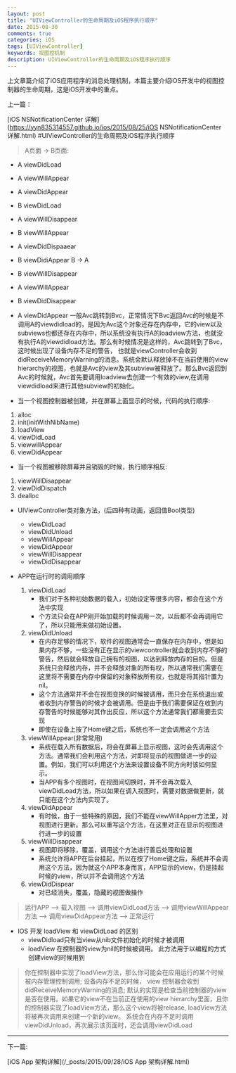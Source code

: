 ```yaml
---
layout: post
title: "UIViewController的生命周期及iOS程序执行顺序"
date: 2015-08-30
comments: true
categories: iOS
tags: [UIViewController]
keywords: 视图控机制 
description: UIViewController的生命周期及iOS程序执行顺序
---
```


上文章篇介绍了iOS应用程序的消息处理机制，本篇主要介绍iOS开发中的视图控制器的生命周期，这是iOS开发中的重点。

上一篇：

[iOS NSNotificationCenter 详解](https://yyn835314557.github.io/ios/2015/08/25/iOS NSNotificationCenter 详解.html)
#UIViewController的生命周期及iOS程序执行顺序

> A页面 -> B页面:
  - A viewDidLoad
  - A viewWillAppear
  - A viewDidAppear
  - B viewDidLoad
  - A viewWillDisappear
  - B viewWillAppear
  - A viewDidDispaaear
  - B viewDidiAppear
 B -> A
  - B viewWillDisappear
  - A viewWillAppear
  - B viewDidDisappear
  - A viewDidAppear
 一般Avc跳转到Bvc，正常情况下Bvc返回Avc的时候是不调用A的viewdidload的，是因为Avc这个对象还存在内存中，它的view以及subviews也都还存在内存中，所以系统没有执行A的loadview方法，也就没有执行A的viewdidload方法。那么有时候情况是这样的，Avc跳转到了Bvc，这时候出现了设备内存不足的警告， 也就是viewController会收到didReceiveMemoryWarning的消息。系统会默认释放掉不在当前使用的view hierarchy的视图，也就是Avc的view及其subview被释放了。那么Bvc返回到Avc的时候就，Avc首先要调用loadview去创建一个有效的view,在调用viewdidload来进行其他subview的初始化。 
 

- 当一个视图控制器被创建，并在屏幕上面显示的时候，代码的执行顺序:
 1. alloc	
 2. init(initWithNibName)
 3. loadView
 4. viewDidLoad
 5. viewwillAppear
 6. viewDidAppear

- 当一个视图被移除屏幕并且销毁的时候，执行顺序相反:
 1. viewWillDisappear
 2. viewDidDispatch
 3. dealloc
 
- UIViewController类对象方法，(后四种有动画，返回值Bool类型)
	- viewDidLoad
	- viewDidUnload
	- viewWillAppear
	- viewDidAppear
	- viewWillDisappear
	- viewDidDisappear

- APP在运行时的调用顺序
	1. viewDidLoad
		 - 我们对于各种初始数据的载入，初始设定等很多内容，都会在这个方法中实现
		 - 个方法只会在APP刚开始加载的时候调用一次，以后都不会再调用它了，所以只能用来做初始设置。
	2. viewDidUnload
		 - 在内存足够的情况下，软件的视图通常会一直保存在内存中，但是如果内存不够，一些没有正在显示的viewcontroller就会收到内存不够的警告，然后就会释放自己拥有的视图，以达到释放内存的目的。但是系统只会释放内存，并不会释放对象的所有权，所以通常我们需要在这里将不需要在内存中保留的对象释放所有权，也就是将其指针置为nil。
		 - 这个方法通常并不会在视图变换的时候被调用，而只会在系统退出或者收到内存警告的时候才会被调用。但是由于我们需要保证在收到内存警告的时候能够对其作出反应，所以这个方法通常我们都需要去实现
		 - 即使在设备上按了Home键之后，系统也不一定会调用这个方法
	3. viewWillAppear(非常常用)
		 - 系统在载入所有数据后，将会在屏幕上显示视图，这时会先调用这个方法。通常我们会利用这个方法，对即将显示的视图做进一步的设置。例如，我们可以利用这个方法来设置设备不同方向时该如何显示。
		 - 当APP有多个视图时，在视图间切换时，并不会再次载入viewDidLoad方法，所以如果在调入视图时，需要对数据做更新，就只能在这个方法内实现了。
	4. viewDidAppear
		 -  有时候，由于一些特殊的原因，我们不能在viewWillApper方法里，对视图进行更新。那么可以重写这个方法，在这里对正在显示的视图进行进一步的设置
	5. viewWillDisappear
		 - 视图即将移除，覆盖，调用这个方法进行善后处理和设置
		 - 系统允许将APP在后台挂起，所以在按了Home键之后，系统并不会调用这个方法，因为就这个APP本身而言，APP显示的view，仍是挂起时候的view，所以并不会调用这个方法
	6. viewDidDispear
		 - 对已经消失，覆盖，隐藏的视图做操作

 > 运行APP —> 载入视图 —> 调用viewDidLoad方法 —> 调用viewWillAppear方法 —> 调用viewDidAppear方法 —>   正常运行 

- IOS 开发 loadView 和 viewDidLoad 的区别
	- viewDidload只有当view从nib文件初始化的时候才被调用
	- loadView 在控制器的view为nil的时候被调用。 此方法用于以编程的方式创建view的时候用到

 > 你在控制器中实现了loadView方法，那么你可能会在应用运行的某个时候被内存管理控制调用;
 	设备内存不足的时候， view 控制器会收到didReceiveMemoryWarning的消息;
 	默认的实现是检查当前控制器的view是否在使用。如果它的view不在当前正在使用的view hierarchy里面，且你的控制器实现了loadView方法，那么这个view将被release, loadView方法将被再次调用来创建一个新的view。
 	系统会在内存不足时调用viewDidUnload，再次展示该页面时，还会调用viewDidLoad

***

下一篇:

[iOS App 架构详解](/_posts/2015/09/28/iOS App 架构详解.html)
